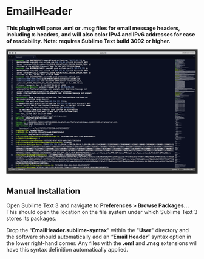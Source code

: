 # EmailHeader
**This plugin will parse .eml or .msg files for email message headers, including x-headers, and will also color IPv4 and IPv6 addresses for ease of readability. Note: requires Sublime Text build 3092 or higher.**

![alt text](screenshots/email.png "Message Header")

## Manual Installation

Open Sublime Text 3 and navigate to **Preferences > Browse Packages…**
This should open the location on the file system under which Sublime Text 3 stores its packages.

Drop the “**EmailHeader.sublime-syntax**” within the "**User**" directory and the software should automatically add an “**Email Header**” syntax option in the lower right-hand corner. Any files with the **.eml** and **.msg** extensions will have this syntax definition automatically applied.

